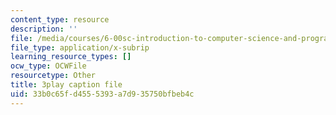 ```yaml
---
content_type: resource
description: ''
file: /media/courses/6-00sc-introduction-to-computer-science-and-programming-spring-2011/33b0c65fd4555393a7d935750bfbeb4c_nx6NnzIGrKE.vtt
file_type: application/x-subrip
learning_resource_types: []
ocw_type: OCWFile
resourcetype: Other
title: 3play caption file
uid: 33b0c65f-d455-5393-a7d9-35750bfbeb4c
---
```

